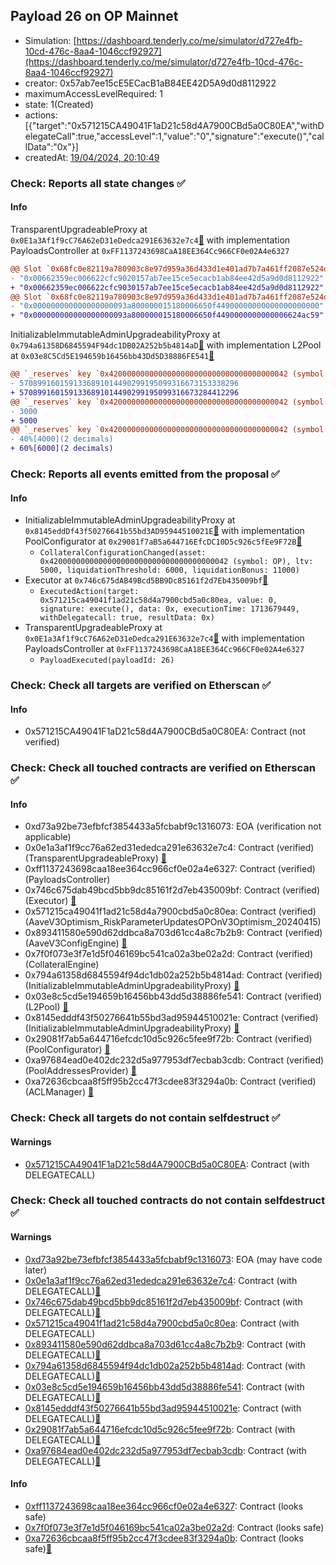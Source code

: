 ## Payload 26 on OP Mainnet

- Simulation: [https://dashboard.tenderly.co/me/simulator/d727e4fb-10cd-476c-8aa4-1046ccf92927](https://dashboard.tenderly.co/me/simulator/d727e4fb-10cd-476c-8aa4-1046ccf92927)
- creator: 0x57ab7ee15cE5ECacB1aB84EE42D5A9d0d8112922
- maximumAccessLevelRequired: 1
- state: 1(Created)
- actions: [{"target":"0x571215CA49041F1aD21c58d4A7900CBd5a0C80EA","withDelegateCall":true,"accessLevel":1,"value":"0","signature":"execute()","callData":"0x"}]
- createdAt: [19/04/2024, 20:10:49](https://optimistic.etherscan.io/tx/0x243d4a3f71aa6a895e08955f2c8f8048a078f02cb04c7c59cc961960cbed6aab)

### Check: Reports all state changes :white_check_mark:

#### Info


TransparentUpgradeableProxy at `0x0E1a3Af1f9cC76A62eD31eDedca291E63632e7c4`[:ghost:](https://github.com/bgd-labs/aave-address-book "GovernanceV3Optimism.PAYLOADS_CONTROLLER") with implementation PayloadsController at `0xFF1137243698CaA18EE364Cc966CF0e02A4e6327`
```diff
@@ Slot `0x68fc0e82119a780903c8e97d959a36d433d1e401ad7b7a461ff2087e524d54a8` @@
- "0x00662359ec006622cfc9020157ab7ee15ce5ecacb1ab84ee42d5a9d0d8112922"
+ "0x00662359ec006622cfc9030157ab7ee15ce5ecacb1ab84ee42d5a9d0d8112922"
@@ Slot `0x68fc0e82119a780903c8e97d959a36d433d1e401ad7b7a461ff2087e524d54a9` @@
- "0x000000000000000000093a800000015180006650f44900000000000000000000"
+ "0x000000000000000000093a800000015180006650f4490000000000006624ac59"
```

InitializableImmutableAdminUpgradeabilityProxy at `0x794a61358D6845594F94dc1DB02A252b5b4814aD`[:ghost:](https://github.com/bgd-labs/aave-address-book "AaveV3Optimism.POOL") with implementation L2Pool at `0x03e8C5Cd5E194659b16456bb43Dd5D38886FE541`[:ghost:](https://github.com/bgd-labs/aave-address-book "AaveV3Optimism.POOL_IMPL")
```diff
@@ `_reserves` key `0x4200000000000000000000000000000000000042 (symbol: OP).configuration.data` @@
- 5708991601591336891014490299195099316673153338296
+ 5708991601591336891014490299195099316673284412296
@@ `_reserves` key `0x4200000000000000000000000000000000000042 (symbol: OP).configuration.data_decoded.ltv` @@
- 3000
+ 5000
@@ `_reserves` key `0x4200000000000000000000000000000000000042 (symbol: OP).configuration.data_decoded.liquidationThreshold` @@
- 40%[4000](2 decimals)
+ 60%[6000](2 decimals)
```


### Check: Reports all events emitted from the proposal :white_check_mark:

#### Info

- InitializableImmutableAdminUpgradeabilityProxy at `0x8145eddDf43f50276641b55bd3AD95944510021E`[:ghost:](https://github.com/bgd-labs/aave-address-book "AaveV3Optimism.POOL_CONFIGURATOR") with implementation PoolConfigurator at `0x29081f7aB5a644716EfcDC10D5c926c5fEe9F72B`[:ghost:](https://github.com/bgd-labs/aave-address-book "AaveV3Optimism.POOL_CONFIGURATOR_IMPL")
  - `CollateralConfigurationChanged(asset: 0x4200000000000000000000000000000000000042 (symbol: OP), ltv: 5000, liquidationThreshold: 6000, liquidationBonus: 11000)`
- Executor at `0x746c675dAB49Bcd5BB9Dc85161f2d7Eb435009bf`[:ghost:](https://github.com/bgd-labs/aave-address-book "AaveV3Optimism.ACL_ADMIN, GovernanceV3Optimism.EXECUTOR_LVL_1")
  - `ExecutedAction(target: 0x571215ca49041f1ad21c58d4a7900cbd5a0c80ea, value: 0, signature: execute(), data: 0x, executionTime: 1713679449, withDelegatecall: true, resultData: 0x)`
- TransparentUpgradeableProxy at `0x0E1a3Af1f9cC76A62eD31eDedca291E63632e7c4`[:ghost:](https://github.com/bgd-labs/aave-address-book "GovernanceV3Optimism.PAYLOADS_CONTROLLER") with implementation PayloadsController at `0xFF1137243698CaA18EE364Cc966CF0e02A4e6327`
  - `PayloadExecuted(payloadId: 26)`

### Check: Check all targets are verified on Etherscan :white_check_mark:

#### Info

- 0x571215CA49041F1aD21c58d4A7900CBd5a0C80EA: Contract (not verified) 

### Check: Check all touched contracts are verified on Etherscan :white_check_mark:

#### Info

- 0xd73a92be73efbfcf3854433a5fcbabf9c1316073: EOA (verification not applicable)
- 0x0e1a3af1f9cc76a62ed31ededca291e63632e7c4: Contract (verified) (TransparentUpgradeableProxy) [:ghost:](https://github.com/bgd-labs/aave-address-book "GovernanceV3Optimism.PAYLOADS_CONTROLLER")
- 0xff1137243698caa18ee364cc966cf0e02a4e6327: Contract (verified) (PayloadsController) 
- 0x746c675dab49bcd5bb9dc85161f2d7eb435009bf: Contract (verified) (Executor) [:ghost:](https://github.com/bgd-labs/aave-address-book "AaveV3Optimism.ACL_ADMIN, GovernanceV3Optimism.EXECUTOR_LVL_1")
- 0x571215ca49041f1ad21c58d4a7900cbd5a0c80ea: Contract (verified) (AaveV3Optimism_RiskParameterUpdatesOPOnV3Optimism_20240415) 
- 0x893411580e590d62ddbca8a703d61cc4a8c7b2b9: Contract (verified) (AaveV3ConfigEngine) [:ghost:](https://github.com/bgd-labs/aave-address-book "AaveV3Optimism.CONFIG_ENGINE")
- 0x7f0f073e3f7e1d5f046169bc541ca02a3be02a2d: Contract (verified) (CollateralEngine) 
- 0x794a61358d6845594f94dc1db02a252b5b4814ad: Contract (verified) (InitializableImmutableAdminUpgradeabilityProxy) [:ghost:](https://github.com/bgd-labs/aave-address-book "AaveV3Optimism.POOL")
- 0x03e8c5cd5e194659b16456bb43dd5d38886fe541: Contract (verified) (L2Pool) [:ghost:](https://github.com/bgd-labs/aave-address-book "AaveV3Optimism.POOL_IMPL")
- 0x8145edddf43f50276641b55bd3ad95944510021e: Contract (verified) (InitializableImmutableAdminUpgradeabilityProxy) [:ghost:](https://github.com/bgd-labs/aave-address-book "AaveV3Optimism.POOL_CONFIGURATOR")
- 0x29081f7ab5a644716efcdc10d5c926c5fee9f72b: Contract (verified) (PoolConfigurator) [:ghost:](https://github.com/bgd-labs/aave-address-book "AaveV3Optimism.POOL_CONFIGURATOR_IMPL")
- 0xa97684ead0e402dc232d5a977953df7ecbab3cdb: Contract (verified) (PoolAddressesProvider) [:ghost:](https://github.com/bgd-labs/aave-address-book "AaveV3Optimism.POOL_ADDRESSES_PROVIDER")
- 0xa72636cbcaa8f5ff95b2cc47f3cdee83f3294a0b: Contract (verified) (ACLManager) [:ghost:](https://github.com/bgd-labs/aave-address-book "AaveV3Optimism.ACL_MANAGER")

### Check: Check all targets do not contain selfdestruct :white_check_mark:

#### Warnings

- [0x571215CA49041F1aD21c58d4A7900CBd5a0C80EA](https://optimistic.etherscan.io/address/0x571215CA49041F1aD21c58d4A7900CBd5a0C80EA): Contract (with DELEGATECALL)

### Check: Check all touched contracts do not contain selfdestruct :white_check_mark:

#### Warnings

- [0xd73a92be73efbfcf3854433a5fcbabf9c1316073](https://optimistic.etherscan.io/address/0xd73a92be73efbfcf3854433a5fcbabf9c1316073): EOA (may have code later)
- [0x0e1a3af1f9cc76a62ed31ededca291e63632e7c4](https://optimistic.etherscan.io/address/0x0e1a3af1f9cc76a62ed31ededca291e63632e7c4): Contract (with DELEGATECALL)[:ghost:](https://github.com/bgd-labs/aave-address-book "GovernanceV3Optimism.PAYLOADS_CONTROLLER")
- [0x746c675dab49bcd5bb9dc85161f2d7eb435009bf](https://optimistic.etherscan.io/address/0x746c675dab49bcd5bb9dc85161f2d7eb435009bf): Contract (with DELEGATECALL)[:ghost:](https://github.com/bgd-labs/aave-address-book "AaveV3Optimism.ACL_ADMIN, GovernanceV3Optimism.EXECUTOR_LVL_1")
- [0x571215ca49041f1ad21c58d4a7900cbd5a0c80ea](https://optimistic.etherscan.io/address/0x571215ca49041f1ad21c58d4a7900cbd5a0c80ea): Contract (with DELEGATECALL)
- [0x893411580e590d62ddbca8a703d61cc4a8c7b2b9](https://optimistic.etherscan.io/address/0x893411580e590d62ddbca8a703d61cc4a8c7b2b9): Contract (with DELEGATECALL)[:ghost:](https://github.com/bgd-labs/aave-address-book "AaveV3Optimism.CONFIG_ENGINE")
- [0x794a61358d6845594f94dc1db02a252b5b4814ad](https://optimistic.etherscan.io/address/0x794a61358d6845594f94dc1db02a252b5b4814ad): Contract (with DELEGATECALL)[:ghost:](https://github.com/bgd-labs/aave-address-book "AaveV3Optimism.POOL")
- [0x03e8c5cd5e194659b16456bb43dd5d38886fe541](https://optimistic.etherscan.io/address/0x03e8c5cd5e194659b16456bb43dd5d38886fe541): Contract (with DELEGATECALL)[:ghost:](https://github.com/bgd-labs/aave-address-book "AaveV3Optimism.POOL_IMPL")
- [0x8145edddf43f50276641b55bd3ad95944510021e](https://optimistic.etherscan.io/address/0x8145edddf43f50276641b55bd3ad95944510021e): Contract (with DELEGATECALL)[:ghost:](https://github.com/bgd-labs/aave-address-book "AaveV3Optimism.POOL_CONFIGURATOR")
- [0x29081f7ab5a644716efcdc10d5c926c5fee9f72b](https://optimistic.etherscan.io/address/0x29081f7ab5a644716efcdc10d5c926c5fee9f72b): Contract (with DELEGATECALL)[:ghost:](https://github.com/bgd-labs/aave-address-book "AaveV3Optimism.POOL_CONFIGURATOR_IMPL")
- [0xa97684ead0e402dc232d5a977953df7ecbab3cdb](https://optimistic.etherscan.io/address/0xa97684ead0e402dc232d5a977953df7ecbab3cdb): Contract (with DELEGATECALL)[:ghost:](https://github.com/bgd-labs/aave-address-book "AaveV3Optimism.POOL_ADDRESSES_PROVIDER")

#### Info

- [0xff1137243698caa18ee364cc966cf0e02a4e6327](https://optimistic.etherscan.io/address/0xff1137243698caa18ee364cc966cf0e02a4e6327): Contract (looks safe)
- [0x7f0f073e3f7e1d5f046169bc541ca02a3be02a2d](https://optimistic.etherscan.io/address/0x7f0f073e3f7e1d5f046169bc541ca02a3be02a2d): Contract (looks safe)
- [0xa72636cbcaa8f5ff95b2cc47f3cdee83f3294a0b](https://optimistic.etherscan.io/address/0xa72636cbcaa8f5ff95b2cc47f3cdee83f3294a0b): Contract (looks safe)[:ghost:](https://github.com/bgd-labs/aave-address-book "AaveV3Optimism.ACL_MANAGER")

